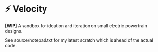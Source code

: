 # ⚡ Velocity
**[WIP]** A sandbox for ideation and iteration on small electric powertrain designs.

See source/notepad.txt for my latest scratch which is ahead of the actual code.